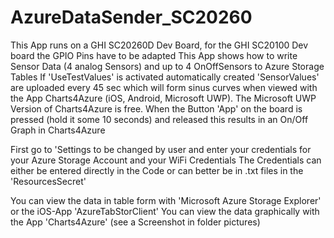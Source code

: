 # AzureDataSender_SC20260

This App runs on a GHI SC20260D Dev Board, for the GHI SC20100 Dev board the GPIO Pins have to be adapted
This App shows how to write Sensor Data (4 analog Sensors) and up to 4 OnOffSensors to Azure Storage Tables
If 'UseTestValues' is activated automatically created 'SensorValues' are uploaded every 45 sec which will form sinus curves
when viewed with the App Charts4Azure (iOS, Android, Microsoft UWP). The Microsoft UWP Version of Charts4Azure is free.
When the Button 'App' on the board is pressed (hold it some 10 seconds) and released this results in an On/Off Graph in Charts4Azure 
 
First go to 'Settings to be changed by user and enter your credentials for your Azure Storage Account 
and your WiFi Credentials
The Credentials can either be entered directly in the Code or can better be in  .txt files in the 'ResourcesSecret'

You can view the data in table form with 'Microsoft Azure Storage Explorer' or the iOS-App 'AzureTabStorClient'
You can view the data graphically with the App 'Charts4Azure' (see a Screenshot in folder pictures)
